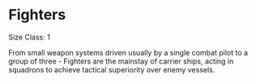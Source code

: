 ---
---

# Fighters

Size Class: 1

From small weapon systems driven usually by a single combat pilot to a group of three - Fighters are the mainstay of carrier ships, acting in squadrons to achieve tactical superiority over enemy vessels.